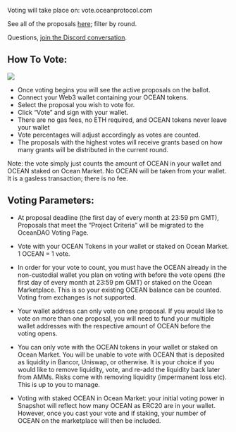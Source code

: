 Voting will take place on: vote.oceanprotocol.com

See all of the proposals [here](https://port.oceanprotocol.com/c/oceandao/56); filter by round.

Questions, [join the Discord conversation](https://discord.com/channels/612953348487905282/776848812534398986).

## How To Vote:

![](https://miro.medium.com/max/1050/0*xy_BvLdqNnvVvdYv)

- Once voting begins you will see the active proposals on the ballot.
- Connect your Web3 wallet containing your OCEAN tokens.
- Select the proposal you wish to vote for.
- Click “Vote” and sign with your wallet.
- There are no gas fees, no ETH required, and OCEAN tokens never leave your wallet
- Vote percentages will adjust accordingly as votes are counted.
- The proposals with the highest votes will receive grants based on how many grants will be distributed in the current round. 

Note: the vote simply just counts the amount of OCEAN in your wallet and OCEAN staked on Ocean Market. No OCEAN will be taken from your wallet. It is a gasless transaction; there is no fee.

## Voting Parameters:

- At proposal deadline (the first day of every month at 23:59 pm GMT), Proposals that meet the “Project Criteria” will be migrated to the OceanDAO Voting Page.

- Vote with your OCEAN Tokens in your wallet or staked on Ocean Market. 1 OCEAN = 1 vote.

- In order for your vote to count, you must have the OCEAN already in the non-custodial wallet you plan on voting with before the vote opens (the first day of every month at 23:59 pm GMT) or staked on the Ocean Marketplace. This is so your existing OCEAN balance can be counted. Voting from exchanges is not supported.

- Your wallet address can only vote on one proposal. If you would like to vote on more than one proposal, you will need to fund your multiple wallet addresses with the respective amount of OCEAN before the voting opens.

- You can only vote with the OCEAN tokens in your wallet or staked on Ocean Market. You will be unable to vote with OCEAN that is deposited as liquidity in Bancor, Uniswap, or otherwise. It is your choice if you would like to remove liquidity, vote, and re-add the liquidity back later from AMMs. Risks come with removing liquidity (impermanent loss etc). This is up to you to manage.

- Voting with staked OCEAN in Ocean Market: your initial voting power in Snapshot will reflect how many OCEAN as ERC20 are in your wallet. However, once you cast your vote and if staking, your number of OCEAN on the marketplace will then be included.